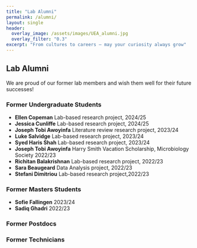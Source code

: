 ```yaml
---
title: "Lab Alumni"
permalink: /alumni/
layout: single
header:
  overlay_image: /assets/images/UEA_alumni.jpg
  overlay_filter: "0.3"
excerpt: "From cultures to careers — may your curiosity always grow"
---
```

  

  
## Lab Alumni

We are proud of our former lab members and wish them well for their future successes!

### Former Undergraduate Students
- **Ellen Copeman** Lab-based research project, 2024/25
- **Jessica Cunliffe** Lab-based research project, 2024/25
- **Joseph Tobi Awoyinfa** Literature review research project, 2023/24
- **Luke Salvidge** Lab-based research project, 2023/24
- **Syed Haris Shah** Lab-based research project, 2023/24
- **Joseph Tobi Awoyinfa** Harry Smith Vacation Scholarship, Microbiology Society 2022/23
- **Richitan Balakrishnan** Lab-based research project, 2022/23
- **Sara Beaugeard** Data Analysis project, 2022/23
- **Stefani Dimitriou** Lab-based research project,2022/23

### Former Masters Students
- **Sofie Fallingen** 2023/24
- **Sadiq Ghadri** 2022/23

### Former Postdocs

### Former Technicians

